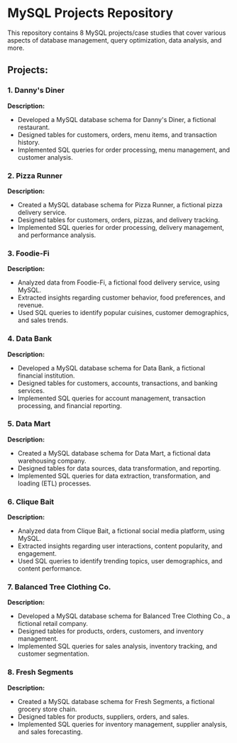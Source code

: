 # MySQL Projects Repository

This repository contains 8 MySQL projects/case studies that cover various aspects of database management, query optimization, data analysis, and more.

## Projects:

### 1. Danny's Diner

**Description:** 
- Developed a MySQL database schema for Danny's Diner, a fictional restaurant.
- Designed tables for customers, orders, menu items, and transaction history.
- Implemented SQL queries for order processing, menu management, and customer analysis.

### 2. Pizza Runner

**Description:** 
- Created a MySQL database schema for Pizza Runner, a fictional pizza delivery service.
- Designed tables for customers, orders, pizzas, and delivery tracking.
- Implemented SQL queries for order processing, delivery management, and performance analysis.

### 3. Foodie-Fi

**Description:** 
- Analyzed data from Foodie-Fi, a fictional food delivery service, using MySQL.
- Extracted insights regarding customer behavior, food preferences, and revenue.
- Used SQL queries to identify popular cuisines, customer demographics, and sales trends.

### 4. Data Bank

**Description:** 
- Developed a MySQL database schema for Data Bank, a fictional financial institution.
- Designed tables for customers, accounts, transactions, and banking services.
- Implemented SQL queries for account management, transaction processing, and financial reporting.

### 5. Data Mart

**Description:** 
- Created a MySQL database schema for Data Mart, a fictional data warehousing company.
- Designed tables for data sources, data transformation, and reporting.
- Implemented SQL queries for data extraction, transformation, and loading (ETL) processes.

### 6. Clique Bait

**Description:** 
- Analyzed data from Clique Bait, a fictional social media platform, using MySQL.
- Extracted insights regarding user interactions, content popularity, and engagement.
- Used SQL queries to identify trending topics, user demographics, and content performance.

### 7. Balanced Tree Clothing Co.

**Description:** 
- Developed a MySQL database schema for Balanced Tree Clothing Co., a fictional retail company.
- Designed tables for products, orders, customers, and inventory management.
- Implemented SQL queries for sales analysis, inventory tracking, and customer segmentation.

### 8. Fresh Segments

**Description:** 
- Created a MySQL database schema for Fresh Segments, a fictional grocery store chain.
- Designed tables for products, suppliers, orders, and sales.
- Implemented SQL queries for inventory management, supplier analysis, and sales forecasting.
